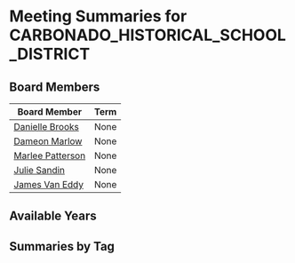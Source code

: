 # Meeting Summaries for CARBONADO_HISTORICAL_SCHOOL_DISTRICT

## Board Members

| Board Member       | Term           |
|--------------------|----------------|
| [Danielle Brooks](board_member_221.md) | None |
| [Dameon Marlow](board_member_222.md) | None |
| [Marlee Patterson](board_member_223.md) | None |
| [Julie Sandin](board_member_224.md) | None |
| [James Van Eddy](board_member_225.md) | None |

## Available Years

## Summaries by Tag

